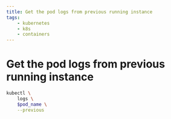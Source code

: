 ```yaml
---
title: Get the pod logs from previous running instance
tags:
    - kubernetes
    - k8s
    - containers
---
```


# Get the pod logs from previous running instance

~~~ bash
kubectl \
    logs \
    $pod_name \
    --previous
~~~
